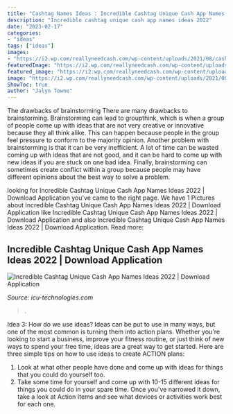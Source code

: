 ```yaml
---
title: "Cashtag Names Ideas : Incredible Cashtag Unique Cash App Names Ideas 2022"
description: "Incredible cashtag unique cash app names ideas 2022"
date: "2023-02-17"
categories:
- "ideas"
tags: ["ideas"]
images:
- "https://i2.wp.com/reallyneedcash.com/wp-content/uploads/2021/08/cash-app-names-1-1-1024x1024.png"
featuredImage: "https://i2.wp.com/reallyneedcash.com/wp-content/uploads/2021/08/cash-app-names-1-1-1024x1024.png"
featured_image: "https://i2.wp.com/reallyneedcash.com/wp-content/uploads/2021/08/cash-app-names-1-1-1024x1024.png"
image: "https://i2.wp.com/reallyneedcash.com/wp-content/uploads/2021/08/cash-app-names-1-1-1024x1024.png"
ShowToc: true
author: "Jalyn Towne"
---
```



The drawbacks of brainstorming
There are many drawbacks to brainstorming. Brainstorming can lead to groupthink, which is when a group of people come up with ideas that are not very creative or innovative because they all think alike. This can happen because people in the group feel pressure to conform to the majority opinion. Another problem with brainstorming is that it can be very inefficient. A lot of time can be wasted coming up with ideas that are not good, and it can be hard to come up with new ideas if you are stuck on one bad idea. Finally, brainstorming can sometimes create conflict within a group because people may have different opinions about the best way to solve a problem.

	

		
looking for Incredible Cashtag Unique Cash App Names Ideas 2022 | Download Application you've came to the right page. We have 1 Pictures about Incredible Cashtag Unique Cash App Names Ideas 2022 | Download Application like Incredible Cashtag Unique Cash App Names Ideas 2022 | Download Application and also Incredible Cashtag Unique Cash App Names Ideas 2022 | Download Application. Read more:
		
    
## Incredible Cashtag Unique Cash App Names Ideas 2022 | Download Application

<img loading=lazy src="https://i2.wp.com/reallyneedcash.com/wp-content/uploads/2021/08/cash-app-names-1-1-1024x1024.png" onerror="this.onerror=null;this.src='https://tse1.mm.bing.net/th?id=OIP.r_bruO2wqnjR5PcZRhLf3wHaHa&amp;pid=15.1';" alt="Incredible Cashtag Unique Cash App Names Ideas 2022 | Download Application">

_Source: icu-technologies.com_

>. 

	

Idea 3: How do we use ideas?
Ideas can be put to use in many ways, but one of the most common is turning them into action plans. Whether you're looking to start a business, improve your fitness routine, or just think of new ways to spend your free time, ideas are a great way to get started. Here are three simple tips on how to use ideas to create ACTION plans:
1. Look at what other people have done and come up with ideas for things that you could do yourself too.
2. Take some time for yourself and come up with 10-15 different ideas for things you could do in your spare time. Once you've narrowed it down, take a look at Action Items and see what devices or activities work best for each one.

